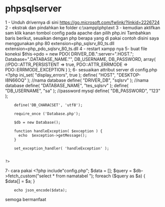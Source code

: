# phpsqlserver
1 - Unduh drivernya di sini https://go.microsoft.com/fwlink/?linkid=2226724
2 - ekstrak dan pindahkan ke folder c:\xampp\php\ext
3 - kemudian aktifkan sam klik kanan tombol config pada apache dan pilih php.ini
    Tambahkan baris berikut, seuaikan dengan php berapa yang di pakai contoh disini saya menggunakan php 80
    extension=php_sqlsrv_80_ts.dll
    extension=php_pdo_sqlsrv_80_ts.dll
4 - restart xampp nya
5- buat file koneksi
   $this->pdo = new PDO(
            DRIVER_DB.":server=".HOST.";
            Database=".DATABASE_NAME."",
            DB_USERNAME,
            DB_PASSWORD,
            array(
                //PDO::ATTR_PERSISTENT => true,
                PDO::ATTR_ERRMODE => PDO::ERRMODE_EXCEPTION
            )
    );
6- sesuaikan attribut server di config.php
    <?php
        ini_set( "display_errors", true );
        define( "HOST", "DESKTOP-I8N66OQ" );
        //nama database
        define( "DRIVER_DB", "sqlsrv" );
        //nama database
        define( "DATABASE_NAME", "tes_sqlsrv" );
        define( "DB_USERNAME", "sa" );
        //password mysql
        define( "DB_PASSWORD", "123" );

        define('DB_CHARACSET', 'utf8');

        require_once ('Database.php');

        $db = new Database();

        function handleException( $exception ) {
          echo  $exception->getMessage();
        }

        set_exception_handler( 'handleException' );


    ?>
    
 7-  cara pakai
      <?php
        include"config.php";
        $data = [];
        $query = $db->fetch_custom("select * from namatabel ");
        foreach ($query as $a) {
            $data[] = $a;
        }

        echo json_encode($data);


semoga bermanfaat
